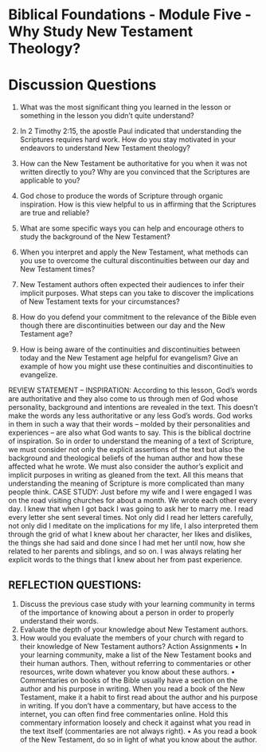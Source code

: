 # Biblical Foundations - Module Five - Why Study New Testament Theology?
# Discussion Questions 

1.	What was the most significant thing you learned in the lesson or something in the lesson you didn’t quite understand?


2.	In 2 Timothy 2:15, the apostle Paul indicated that understanding the Scriptures requires hard work. How do you stay motivated in your endeavors to understand New Testament theology?


3.	How can the New Testament be authoritative for you when it was not written directly to you? Why are you convinced that the Scriptures are applicable to you?


4.	God chose to produce the words of Scripture through organic inspiration. How is this view helpful to us in affirming that the Scriptures are true and reliable? 


5.	What are some specific ways you can help and encourage others to study the background of the New Testament?


6.	When you interpret and apply the New Testament, what methods can you use to overcome the cultural discontinuities between our day and New Testament times?


7.	New Testament authors often expected their audiences to infer their implicit purposes. What steps can you take to discover the implications of New Testament texts for your circumstances? 


8.	How do you defend your commitment to the relevance of the Bible even though there are discontinuities between our day and the New Testament age?


9.	How is being aware of the continuities and discontinuities between today and the New Testament age helpful for evangelism? Give an example of how you might use these continuities and discontinuities to evangelize.

 
REVIEW STATEMENT – INSPIRATION: According to this lesson, God’s words are authoritative and they also come to us through men of God whose personality, background and intentions are revealed in the text. This doesn’t make the words any less authoritative or any less God’s words. God works in them in such a way that their words – molded by their personalities and experiences – are also what God wants to say. This is the biblical doctrine of inspiration. So in order to understand the meaning of a text of Scripture, we must consider not only the explicit assertions of the text but also the background and theological beliefs of the human author and how these affected what he wrote. We must also consider the author’s explicit and implicit purposes in writing as gleaned from the text. All this means that understanding the meaning of Scripture is more complicated than many people think.
CASE STUDY: Just before my wife and I were engaged I was on the road visiting churches for about a month. We wrote each other every day. I knew that when I got back I was going to ask her to marry me. I read every letter she sent several times. Not only did I read her letters carefully, not only did I meditate on the implications for my life, I also interpreted them through the grid of what I knew about her character, her likes and dislikes, the things she had said and done since I had met her until now, how she related to her parents and siblings, and so on. I was always relating her explicit words to the things that I knew about her from past experience.

## REFLECTION QUESTIONS:
1.	Discuss the previous case study with your learning community in terms of the importance of knowing about a person in order to properly understand their words. 
2.	Evaluate the depth of your knowledge about New Testament authors. 
3.	How would you evaluate the members of your church with regard to their knowledge of New Testament authors?
Action Assignments
•	In your learning community, make a list of the New Testament books and their human authors. Then, without referring to commentaries or other resources, write down whatever you know about these authors.
•	Commentaries on books of the Bible usually have a section on the author and his purpose in writing. When you read a book of the New Testament, make it a habit to first read about the author and his purpose in writing. If you don’t have a commentary, but have access to the internet, you can often find free commentaries online. Hold this commentary information loosely and check it against what you read in the text itself (commentaries are not always right). 
•	As you read a book of the New Testament, do so in light of what you know about the author.
